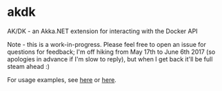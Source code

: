 # akdk
AK/DK - an Akka.NET extension for interacting with the Docker API

Note - this is a work-in-progress. Please feel free to open an issue for questions for feedback; I'm off hiking from May 17th to June 6th 2017 (so apologies in advance if I'm slow to reply), but when I get back it'll be full steam ahead :)

For usage examples, see [here](test/AKDK.TestHarness/Program.cs) or [here](examples/orchestration/Program.cs).
